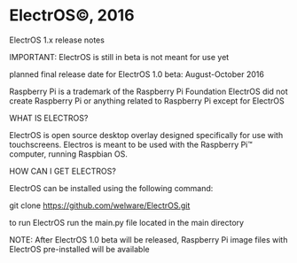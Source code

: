 # ElectrOS©, 2016

ElectrOS 1.x release notes

IMPORTANT: ElectrOS is still in beta is not meant for use yet

planned final release date for ElectrOS 1.0 beta: August-October 2016


Raspberry Pi is a trademark of the Raspberry Pi Foundation
ElectrOS did not create Raspberry Pi or anything related to Raspberry Pi except for ElectrOS

WHAT IS ELECTROS?

ElectrOS is open source desktop overlay designed specifically for use with touchscreens. Electros is meant to be used with the Raspberry Pi™ computer, running Raspbian OS.

HOW CAN I GET ELECTROS?

ElectrOS can be installed using the following command:

git clone https://github.com/welware/ElectrOS.git

to run ElectrOS run the main.py file located in the main directory

NOTE: After ElectrOS 1.0 beta will be released, Raspberry Pi image files with ElectrOS pre-installed will be available

